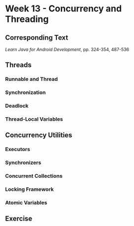 # Week 13 - Concurrency and Threading

## Corresponding Text
*Learn Java for Android Development*, pp. 324-354, 487-536

## Threads
### Runnable and Thread
### Synchronization
### Deadlock
### Thread-Local Variables

## Concurrency Utilities
### Executors
### Synchronizers
### Concurrent Collections
### Locking Framework
### Atomic Variables

## Exercise
